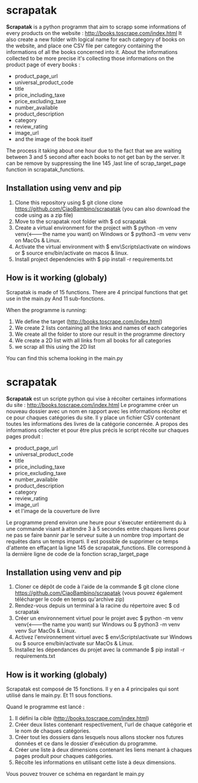# scrapatak


__Scrapatak__ is a python programm that aim to scrapp some informations of every products on the website : http://books.toscrape.com/index.html
It also create a new folder with logical name for each category of books on the website, and place one CSV file per category containing the informations of all the books concerned into it.
About the informations collected to be more precise it's collecting those informations on the product page of every books : 
* product_page_url 
* universal_product_code 
* title 
* price_including_taxe
*  price_excluding_taxe 
*  number_available 
*  product_description 
*  category 
*  review_rating 
*  image_url
*  and the image of the book itself

The process it taking about one hour due to the fact that we are waiting between 3 and 5 second after each books to not get ban by the server.
It can be remove by suppressing the line 145 ,last line of scrap_target_page function in scrapatak_functions.

## Installation using venv and pip

1. Clone this repository using $ git clone clone https://github.com/CiaoBambino/scrapatak (you can also download the code using as a zip file)
2. Move to the scrapatak root folder with $ cd scrapatak
3. Create a virtual environment for the project with $ python -m venv venv(<---the name you want) on Windows or $ python3 -m venv venv on MacOs & Linux.
4. Activate the virtual environment with $ env\Scripts\activate on windows or $ source env/bin/activate on macos & linux.
5. Install project dependencies with $ pip install -r requirements.txt

## How is it working (globaly)

Scrapatak is made of 15 functions.
There are 4 principal functions that get use in the main.py
And 11 sub-fonctions.

When the programme is running:

1. We define the target (http://books.toscrape.com/index.html)
2. We create 2 lists containing all the links and names of each categories
3. We create all the folder to store our result in the programme directory
4. We create a 2D list with all links from all books for all categories
5. we scrap all this using the 2D list

You can find this schema looking in the main.py 



# scrapatak


__Scrapatak__ est un scripte python qui vise à récolter certaines informations du site : http://books.toscrape.com/index.html
Le programme créer un nouveau dossier avec un nom en rapport avec les informations récolter et ce pour chaques catégories du site. Il y place un fichier CSV contenant toutes les informations des livres de la catégorie concernée.
A propos des informations collecter et pour être plus précis le script récolte sur chaques pages produit : 
* product_page_url 
* universal_product_code 
* title 
* price_including_taxe
*  price_excluding_taxe 
*  number_available 
*  product_description 
*  category 
*  review_rating 
*  image_url
*  et l'image de la couverture de livre

Le programme prend environ une heure pour s'éxecuter entièrement du à une commande visant à attendre 3 à 5 secondes entre chaques livres pour ne pas se faire bannir par le serveur suite à un nombre trop important de requêtes dans un temps imparti.
Il est possible de supprimer ce temps d'attente en effaçant la ligne 145 de scrapatak_functions. Elle correspond à la dernière ligne de code de la fonction scrap_target_page

## Installation using venv and pip

1. Cloner ce dépôt de code à l'aide de la commande $ git clone clone https://github.com/CiaoBambino/scrapatak (vous pouvez également télécharger le code en temps qu'archive zip)
2. Rendez-vous depuis un terminal à la racine du répertoire avec $ cd scrapatak
3. Créer un environnement virtuel pour le projet avec $ python -m venv venv(<---the name you want) sur Windows ou $ python3 -m venv venv Sur MacOs & Linux.
4. Activez l'environnement virtuel avec $ env\Scripts\activate sur Windows ou $ source env/bin/activate sur MacOs & Linux.
5. Installez les dépendances du projet avec la commande $ pip install -r requirements.txt

## How is it working (globaly)

Scrapatak est composé de 15 fonctions.
Il y en a 4 principales qui sont utilisé dans le main.py.
Et 11 sous fonctions.

Quand le programme est lancé :

1. Il défini la cible (http://books.toscrape.com/index.html)
2. Créer deux listes contenant respectivement, l'url de chaque catégorie et le nom de chaques catégories.
3. Créer tout les dossiers dans lesquels nous allons stocker nos futures données et ce dans le dossier d'exécution du programme.
4. Créer une liste à deux dimensions contenant les liens menant à chaques pages produit pour chaques catégories.
5. Récolte les informations en utilisant cette liste à deux dimensions.

Vous pouvez trouver ce schéma en regardant le main.py 


